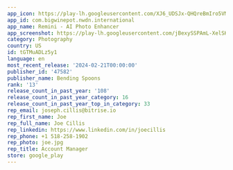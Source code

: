 ```yaml
---
app_icon: https://play-lh.googleusercontent.com/XJ6_UDSJx-QHQreBmIro5VMRJ--42F1XY3QphSYkeSRZdAUA0o_Y-EydVdK-NZOh
app_id: com.bigwinepot.nwdn.international
app_name: Remini - AI Photo Enhancer
app_screenshot: https://play-lh.googleusercontent.com/jBexySSPAmL-XelSKq8bfPei5luP-EfZoEJdrEq-kzMOfLzrRQ6tbzFI3Bmgw-8RN1c
category: Photography
country: US
id: tGTMuADLz5y1
language: en
most_recent_release: '2024-02-21T00:00:00'
publisher_id: '47582'
publisher_name: Bending Spoons
rank: '13'
release_count_in_past_year: '108'
release_count_in_past_year_category: 16
release_count_in_past_year_top_in_category: 33
rep_email: joseph.cillis@bitrise.io
rep_first_name: Joe
rep_full_name: Joe Cillis
rep_linkedin: https://www.linkedin.com/in/joecillis
rep_phone: +1 518-258-1902
rep_photo: joe.jpg
rep_title: Account Manager
store: google_play
---
```

